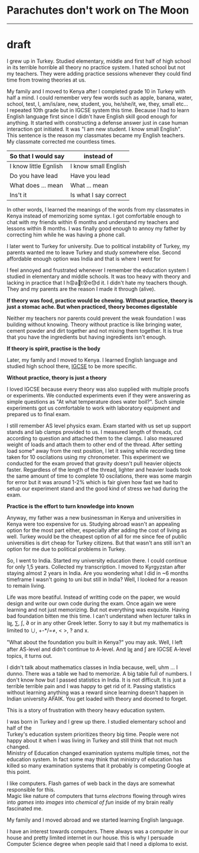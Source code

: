 # Parachutes don't work on The Moon



---
# draft





I grew up in Turkey. Studied elementary, middle and first half of high school in its terrible horrible all theory no practice system. I hated school but not my teachers. They were adding practice sessions whenever they could find time from trowing theories at us.

My family and I moved to Kenya after I completed grade 10 in Turkey with half a mind. I could remember very few words such as apple, banana, water, school, test, I, am/is/are, new, student, you, he/she/it, we, they, small etc...  
I repeated 10th grade but in IGCSE system this time. Because I had to learn English language first since I didn't have English skill good enough for anything.
It started with constructing a defense answer just in case human interaction got initiated. It was "I am new student. I know small English". This sentence is the reason my classmates became my English teachers. 
My classmate corrected me countless times.  

| So that I would say   | instead of            |
| --------------------- | --------------------- |
| I know little Egnlish | I know small English  |
| Do you have lead      | Have you lead         |
| What does ... mean    | What ... mean         |
| Ins't it              | Is what I say correct |

In other words, I learned the meanings of the words from my classmates in Kenya instead of memorizing some syntax. I got comfortable enough to chat with my friends within 6 months and understand my teachers and lessons within 8 months. I was finally good enough to annoy my father by correcting him while he was having a phone call.  

I later went to Turkey for university. Due to political instability of Turkey, my parents wanted me to leave Turkey and study somewhere else. Second affordable enough option was India and that is where I went for 





I feel annoyed and frustrated whenever I remember the education system I studied in elementary and middle schools. It was too heavy with theory and lacking in practice that I h😡️a🤮️t😵️e😓️d it. I didn't hate my teachers though. They and my parents are the reason I made it through (alive).  

**If theory was food, practice would be chewing. Without practice, theory is just a stomac ache. But when practiced, theory becomes digestable**

Neither my teachers nor parents could prevent the weak foundation I was building without knowing. Theory without practice is like bringing water, cement powder and dirt together and not mixing them together. It is true that you have the ingredients but having ingredients isn't enough.  

**If theory is spirit, practise is the body**

Later, my family and I moved to Kenya. I learned English language and studied high school there, [IGCSE](https://en.wikipedia.org/wiki/International_General_Certificate_of_Secondary_Education "International General Certificate of Secondary Education") to be more specific.  

**Without practice, theory is just a theory**

I loved IGCSE because every theory was also supplied with multiple proofs or experiments. We conducted experiments even if they were answering as simple questions as "At what temperature does water boil?". Such simple experiments got us comfortable to work with laboratory equipment and prepared us to final exam.  

I still remember AS level physics exam. Exam started with us set up support stands and lab clamps provided to us. I measured length of threads, cut according to question and attached them to the clamps. I also measured weight of loads and attach them to other end of the thread. After setting load some° away from the rest position, I let it swing while recording time taken for 10 oscilations using my chronometer. This experiment we conducted for the exam proved that gravity doesn't pull heavier objects faster. Regardless of the length of the thread, lighter and heavier loads took the same amount of time to complete 10 oscilations, there was some margin for error but it was around 1-2% which is fair given how fast we had to setup our experiment stand and the good kind of stress we had during the exam.  

**Practice is the effort to turn knowledge into known**  

Anyway, my father was a new businessman in Kenya and universities in Kenya were too expensive for us. Studying abroad wasn't an appealing option for the most part either, especially after adding the cost of living as well. Turkey would be the cheapest option of all for me since fee of public universities is dirt cheap for Turkey citizens. But that wasn't ans still isn't an option for me due to political problems in Turkey.

So, I went to India. Started my university education there. I could continue for only 1,5 years. Collected my transcription. I moved to Kyrgyzstan after staying almost 2 years in India. Are you wondering what I did in ~6 months timeframe I wasn't going to uni but still in India? Well, I looked for a reason to remain living.

Life was more beatiful. Instead of writting code on the paper, we would design and write our own code during the exam. Once again we were learning and not just memorizing. But not everything was exquisite. Having bad foundation bitten me this time. I can't understand when lecturer talks in ㏒, ⅀, ∫, ∂ or in any other Greek letter. Sorry to say it but my mathematics is limited to ∪, +-*/=≠, \< \>, ? and x.  

"What about the foundation you built in Kenya?" you may ask. Well, I left after AS-level and didn't continue to A-level. And ㏒ and ∫ are IGCSE A-level topics, it turns out.

I didn't talk about mathematics classes in India because, well, uhm ... I dunno. There was a table we had to memorize. A big table full of numbers. I don't know how but I passed statistics in India. It is not difficult. It is just a terrible terrible pain and I was happy to get rid of it. Passing statistics without learning anything was a reward since learning doesn't happen in Indian university AFAIK. You get loaded with theory and doomed to forget.



This is a story of frustration with theory heavy education system.


I was born in Turkey and I grew up there. I studied elementary school and half of the  
Turkey's education system prioritizes theory big time. People were not happy about it when I was living in Turkey and still think that not much changed.  
Ministry of Education changed examination systems multiple times, not the education system. In fact some may think that ministry of education has killed so many examination systems that it probably is competing Google at this point. 

I like computers. Flash games of web back in the days are somewhat responsible for this.  
Magic like nature of computers that turns *electrons* flowing through wires into *games* into *images* into *chemical of fun* inside of my brain really fascinated me.  

My family and I moved abroad and we started learning English language.


I have an interest towards computers. There always was a computer in our house and pretty limited internet in our house. this is why I persuade Computer Science degree when people said that I need a diploma to exist.
